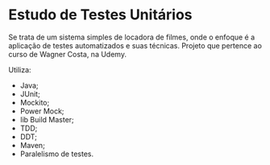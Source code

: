 # Estudo de Testes Unitários

Se trata de um sistema simples de locadora de filmes, onde o enfoque é a aplicação de testes automatizados e suas técnicas.
Projeto que pertence ao curso de Wagner Costa, na Udemy.

Utiliza:
- Java;
- JUnit;
- Mockito;
- Power Mock;
- lib Build Master;
- TDD;
- DDT;
- Maven; 
- Paralelismo de testes.
